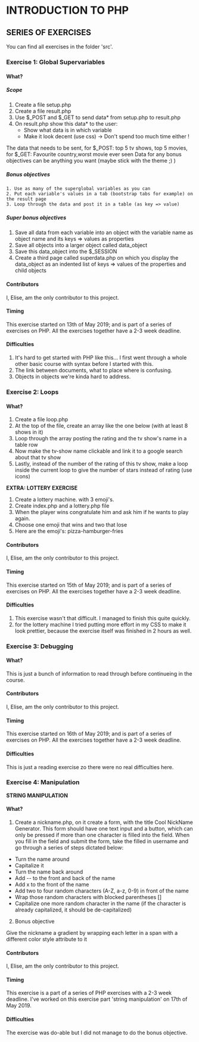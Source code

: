 # INTRODUCTION TO PHP

## SERIES OF EXERCISES
You can find all exercises in the folder 'src'.

### Exercise 1: Global Supervariables

#### What?
##### Scope

1. Create a file setup.php
2. Create a file result.php
3. Use $_POST and $_GET to send data* from setup.php to result.php
4. On result.php show this data* to the user:<br/>
    - Show what data is in which variable <br/>
    - Make it look decent (use css) -> Don't spend too much time either !

The data that needs to be sent, for $_POST: top 5 tv shows, top 5 movies, for $_GET: Favourite country,worst movie ever seen Data for any bonus objectives can be anything you want (maybe stick with the theme ;) )

##### Bonus objectives

    1. Use as many of the superglobal variables as you can
    2. Put each variable's values in a tab (bootstrap tabs for example) on the result page
    3. Loop through the data and post it in a table (as key => value)

##### Super bonus objectives

1. Save all data from each variable into an object with the variable name as object name and its keys => values as properties
2. Save all objects into a larger object called data_object
3. Save this data_object into the $_SESSION
4. Create a third page called superdata.php on which you display the data_object as an indented list of keys => values of the properties and child objects

#### Contributors
I, Elise, am the only contributor to this project.

#### Timing
This exercise started on 13th of May 2019; and is part of a series of exercises on PHP. All the exercises together have a 2-3 week deadline.

#### Difficulties
1. It's hard to get started with PHP like this... I first went through a whole other basic course with syntax before I started with this.
2. The link between documents, what to place where is confusing.
3. Objects in objects we're kinda hard to address.

### Exercise 2: Loops

#### What?
1. Create a file loop.php
2. At the top of the file, create an array like the one below (with at least 8 shows in it)
3. Loop through the array posting the rating and the tv show's name in a table row
4. Now make the tv-show name clickable and link it to a google search about that tv show
5. Lastly, instead of the number of the rating of this tv show, make a loop inside the current loop to give the number of stars instead of rating (use icons)

<b>EXTRA: LOTTERY EXERCISE</b>

1. Create a lottery machine. with 3 emoji's.
2. Create index.php and a lottery.php file
3. When the player wins congratulate him and ask him if he wants to play again.
4. Choose one emoji that wins and two that lose
5. Here are the emoji's: pizza-hamburger-fries

#### Contributors
I, Elise, am the only contributor to this project.

#### Timing
This exercise started on 15th of May 2019; and is part of a series of exercises on PHP. All the exercises together have a 2-3 week deadline.

#### Difficulties
1. This exercise wasn't that difficult. I managed to finish this quite quickly.
2. for the lottery machine I tried putting more effort in my CSS to make it look prettier, because the exercise itself was finished in 2 hours as well.

### Exercise 3: Debugging

#### What?
This is just a bunch of information to read through before continueing in the course.

#### Contributors
I, Elise, am the only contributor to this project.

#### Timing
This exercise started on 16th of May 2019; and is part of a series of exercises on PHP. All the exercises together have a 2-3 week deadline.

#### Difficulties
This is just a reading exercise zo there were no real difficulties here.

### Exercise 4: Manipulation

<b>STRING MANIPULATION</b>
#### What?

1. Create a nickname.php, on it create a form, with the title Cool NickName Generator.
This form should have one text input and a button, which can only be pressed if more than one character is filled into the field. When you fill in the field and submit the form, take the filled in username and go through a series of steps dictated below:
- Turn the name around
- Capitalize it
- Turn the name back around
- Add -- to the front and back of the name
- Add x to the front of the name
- Add two to four random characters (A-Z, a-z, 0-9) in front of the name
- Wrap those random characters with blocked parentheses []
- Capitalize one more random character in the name (if the character is already capitalized, it should be de-capitalized)

2. Bonus objective

Give the nickname a gradient by wrapping each letter in a span with a different color style attribute to it


#### Contributors
I, Elise, am the only contributor to this project.

#### Timing
This exercise is a part of a series of PHP exercises with a 2-3 week deadline. I've worked on this exercise part 'string manipulation' on 17th of May 2019. 

#### Difficulties
The exercise was do-able but I did not manage to do the bonus objective.

